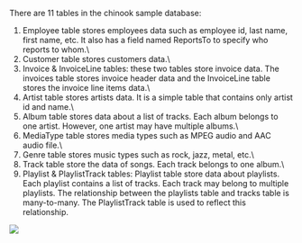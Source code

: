 There are 11 tables in the chinook sample database:


 1. Employee table stores employees data such as employee id, last name, first name, etc. It also has a field named ReportsTo to specify who reports to whom.\
 2. Customer table stores customers data.\
 3. Invoice & InvoiceLine tables: these two tables store invoice data. The invoices table stores invoice header data and the InvoiceLine table stores the invoice line items data.\
 4. Artist table stores artists data. It is a simple table that contains only artist id and name.\
 5. Album table stores data about a list of tracks. Each album belongs to one artist. However, one artist may have multiple albums.\
 6. MediaType table stores media types such as MPEG audio and AAC audio file.\
 7. Genre table stores music types such as rock, jazz, metal, etc.\
 8. Track table store the data of songs. Each track belongs to one album.\
 9. Playlist & PlaylistTrack tables: Playlist table store data about playlists. Each playlist contains a list of tracks. Each track may belong to multiple playlists. The relationship between the playlists table and tracks table is many-to-many. The PlaylistTrack table is used to reflect this relationship.


![](https://blog.stefanproell.at/wp-content/uploads/2016/01/ER-1024x469.png)


